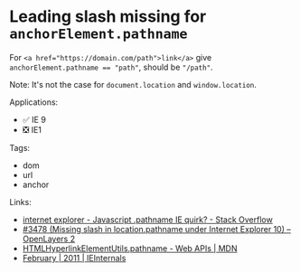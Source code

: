 # Leading slash missing for `anchorElement.pathname`

For `<a href="https://domain.com/path">link</a>` give `anchorElement.pathname == "path"`, should be `"/path"`.

Note: It's not the case for `document.location` and `window.location`.

Applications:

-   ✅ IE 9
-   ❎ IE1

Tags:

-   dom
-   url
-   anchor

Links:

-   [internet explorer - Javascript .pathname IE quirk? - Stack Overflow](http://stackoverflow.com/questions/956233/javascript-pathname-ie-quirk)
-   [\#3478 (Missing slash in location.pathname under Internet Explorer 10) – OpenLayers 2](http://trac.osgeo.org/openlayers/ticket/3478)
-   [HTMLHyperlinkElementUtils.pathname - Web APIs | MDN](https://developer.mozilla.org/en-US/docs/Web/API/URLUtils.pathname)
-   [February | 2011 | IEInternals](http://blogs.msdn.com/b/ieinternals/archive/2011/02/28/internet-explorer-window-location-pathname-missing-slash-and-host-has-port.aspx)

